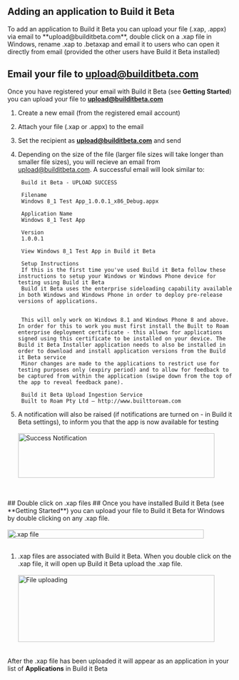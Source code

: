 <h2>Adding an application to Build it Beta</h2>
To add an application to Build it Beta you can upload your file (.xap, .appx) via email to **upload@builditbeta.com**, double click on a .xap file in Windows, rename .xap to .betaxap and email it to users who can open it directly from email (provided the other users have Build it Beta installed)

## Email your file to upload@builditbeta.com ##
Once you have registered your email with Build it Beta (see **Getting Started**) you can upload your file to **upload@builditbeta.com**

1. Create a new email (from the registered email account)

1. Attach your file (.xap or .appx) to the email

1. Set the recipient as **upload@builditbeta.com** and send

1. Depending on the size of the file (larger file sizes will take longer than smaller file sizes), you will recieve an email from upload@builditbeta.com. A successful email will look similar to:


		Build it Beta - UPLOAD SUCCESS
		
		Filename
		Windows 8_1 Test App_1.0.0.1_x86_Debug.appx
		
		Application Name
		Windows 8_1 Test App
		
		Version
		1.0.0.1
		
		View Windows 8_1 Test App in Build it Beta
		
		Setup Instructions
		If this is the first time you've used Build it Beta follow these instructions to setup your Windows or Windows Phone device for testing using Build it Beta
		Build it Beta uses the enterprise sideloading capability available in both Windows and Windows Phone in order to deploy pre-release versions of applications.
		
		
		This will only work on Windows 8.1 and Windows Phone 8 and above. In order for this to work you must first install the Built to Roam enterprise deployment certificate - this allows for applications signed using this certificate to be installed on your device. The Build it Beta Installer application needs to also be installed in order to download and install application versions from the Build it Beta service
		Minor changes are made to the applications to restrict use for testing purposes only (expiry period) and to allow for feedback to be captured from within the application (swipe down from the top of the app to reveal feedback pane).
		
		Build it Beta Upload Ingestion Service
		Built to Roam Pty Ltd – http://www.builttoroam.com




1. A notification will also be raised (if notifications are turned on - in Build it Beta settings), to inform you that the app is now available for testing<br><br>
 <img src="..\Images\PushNotification.png" alt="Success Notification" height="100" width="440"><br><br>


<br>
## Double click on .xap files ##
Once you have installed Build it Beta (see **Getting Started**) you can upload your file to Build it Beta for Windows by double clicking on any .xap file.
<br><br>
 <img src="..\Images\FileAssociationClick.png" alt=".xap file" height="20" width="440"><br><br>


1. .xap files are associated with Build it Beta. When you double click on the .xap file, it will open up Build it Beta upload the .xap file.<br><br>
 <img src="..\Images\ClickUploadMessage.png" alt="File uploading" height="150" width="440"><br><br>

After the .xap file has been uploaded it will appear as an application in your list of **Applications** in Build it Beta



